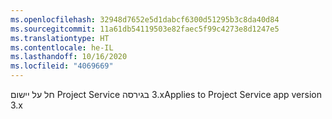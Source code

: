 ```yaml
---
ms.openlocfilehash: 32948d7652e5d1dabcf6300d51295b3c8da40d84
ms.sourcegitcommit: 11a61db54119503e82faec5f99c4273e8d1247e5
ms.translationtype: HT
ms.contentlocale: he-IL
ms.lasthandoff: 10/16/2020
ms.locfileid: "4069669"
---
```

<span data-ttu-id="3482d-101">חל על יישום Project Service בגירסה ‎3.x</span><span class="sxs-lookup"><span data-stu-id="3482d-101">Applies to Project Service app version 3.x</span></span>
